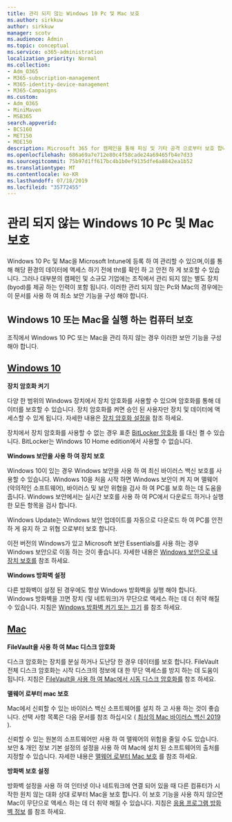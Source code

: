 ```yaml
---
title: 관리 되지 않는 Windows 10 Pc 및 Mac 보호
ms.author: sirkkuw
author: sirkkuw
manager: scotv
ms.audience: Admin
ms.topic: conceptual
ms.service: o365-administration
localization_priority: Normal
ms.collection:
- Adm_O365
- M365-subscription-management
- M365-identity-device-management
- M365-Campaigns
ms.custom:
- Adm_O365
- MiniMaven
- MSB365
search.appverid:
- BCS160
- MET150
- MOE150
description: Microsoft 365 for 캠페인을 통해 피싱 및 기타 공격 으로부터 보호 합니다.
ms.openlocfilehash: 686a69a7e712e80c4f58cade24a69465fb4e7d33
ms.sourcegitcommit: 75b97d1ff617bc4b1b0ef9135dfe6a8842ea1b52
ms.translationtype: MT
ms.contentlocale: ko-KR
ms.lasthandoff: 07/18/2019
ms.locfileid: "35772455"
---
```

# <a name="protect-unmanaged-windows-10-pcs-and-macs"></a>관리 되지 않는 Windows 10 Pc 및 Mac 보호

Windows 10 Pc 및 Mac을 Microsoft Intune에 등록 하 여 관리할 수 있으며,이를 통해 해당 환경의 데이터에 액세스 하기 전에 tht를 확인 하 고 안전 하 게 보호할 수 있습니다. 그러나 대부분의 캠페인 및 소규모 기업에는 조직에서 관리 되지 않는 별도 장치 (byod)를 제공 하는 인력이 포함 됩니다. 이러한 관리 되지 않는 Pc와 Mac의 경우에는이 문서를 사용 하 여 최소 보안 기능을 구성 해야 합니다. 

<!--A Windows 10 PC is considered managed after you have completed the following two steps:

1. You (or the admin) set up device and data protection policies in the [setup  wizard](../business/set-up.md).

2. You have [connected your computer to Azure Active Directory](../business/set-up-windows-devices.md) and use your Microsoft 365 Business username and password to sign in.
3. --> 

## <a name="protect-a-computer-running-windows-10-or-a-mac"></a>Windows 10 또는 Mac을 실행 하는 컴퓨터 보호

<!--If you have a PC that is running Windows 10 that is not connected to Microsoft 365 Business, or a Mac, the Microsoft 365 Business protections do not apply to it, but here are some things you can do to keep your data secure on these devices as well:
-->
조직에서 Windows 10 PC 또는 Mac을 관리 하지 않는 경우 이러한 보안 기능을 구성 해야 합니다.

## <a name="windows-10tabwindows10"></a>[Windows 10](#tab/Windows10)
**장치 암호화 켜기**<p>

다양 한 범위의 Windows 장치에서 장치 암호화를 사용할 수 있으며 암호화를 통해 데이터를 보호할 수 있습니다. 장치 암호화를 켜면 승인 된 사용자만 장치 및 데이터에 액세스할 수 있게 됩니다. 자세한 내용은 [장치 암호화 설정을](https://support.microsoft.com/en-us/help/4028713/windows-10-turn-on-device-encryption) 참조 하세요.

 장치에서 장치 암호화를 사용할 수 없는 경우 표준 [BitLocker 암호화](https://support.microsoft.com/en-us/help/4028713/windows-10-turn-on-device-encryption) 를 대신 켤 수 있습니다. BitLocker는 Windows 10 Home edition에서 사용할 수 없습니다. 



**Windows 보안을 사용 하 여 장치 보호**<p>
Windows 10이 있는 경우 Windows 보안을 사용 하 여 최신 바이러스 백신 보호를 사용할 수 있습니다. Windows 10을 처음 시작 하면 Windows 보안이 켜 지 며 맬웨어 (악의적인 소프트웨어), 바이러스 및 보안 위협을 검사 하 여 PC를 보호 하는 데 도움을 줍니다. Windows 보안에서는 실시간 보호를 사용 하 여 PC에서 다운로드 하거나 실행 한 모든 항목을 검사 합니다.

Windows Update는 Windows 보안 업데이트를 자동으로 다운로드 하 여 PC를 안전 하 게 유지 하 고 위협 으로부터 보호 합니다.

이전 버전의 Windows가 있고 Microsoft 보안 Essentials를 사용 하는 경우 Windows 보안으로 이동 하는 것이 좋습니다. 자세한 내용은 [Windows 보안으로 내 장치 보호를](https://support.microsoft.com/en-us/help/17464/windows-10-help-protect-my-device-with-windows-security) 참조 하세요.

**Windows 방화벽 설정**<p>
다른 방화벽이 설정 된 경우에도 항상 Windows 방화벽을 실행 해야 합니다. Windows 방화벽을 끄면 장치 (및 네트워크)가 무단으로 액세스 하는 데 더 취약 해질 수 있습니다. 지침은 [Windows 방화벽 켜기 또는 끄기](https://support.microsoft.com/en-us/help/4028544/windows-10-turn-windows-defender-firewall-on-or-off) 를 참조 하세요.

## <a name="mactabmac"></a>[Mac](#tab/Mac)
**FileVault을 사용 하 여 Mac 디스크 암호화**<p>
디스크 암호화는 장치를 분실 하거나 도난당 한 경우 데이터를 보호 합니다. FileVault 전체 디스크 암호화는 시작 디스크의 정보에 대 한 무단 액세스를 방지 하는 데 도움이 됩니다. 지침은 [FileVault을 사용 하 여 Mac에서 시동 디스크 암호화를](https://support.apple.com/HT204837) 참조 하세요.

**맬웨어 로부터 mac 보호**<p>
Mac에서 신뢰할 수 있는 바이러스 백신 소프트웨어를 설치 하 고 사용 하는 것이 좋습니다. 선택 사항 목록은 다음 문서를 참조 하십시오 ( [최상의 Mac 바이러스 백신 2019 ](https://www.macworld.co.uk/feature/mac-software/mac-antivirus-3672182/)).

신뢰할 수 있는 원본의 소프트웨어만 사용 하 여 맬웨어의 위험을 줄일 수도 있습니다. 보안 & 개인 정보 기본 설정의 설정을 사용 하 여 Mac에 설치 된 소프트웨어의 출처를 지정할 수 있습니다. 자세한 내용은 [맬웨어 로부터 Mac 보호](https://support.apple.com/kb/PH25087) 를 참조 하세요.

**방화벽 보호 설정**<p>
방화벽 설정을 사용 하 여 인터넷 이나 네트워크에 연결 되어 있을 때 다른 컴퓨터가 시작한 원치 않는 대화 상대 로부터 Mac을 보호 합니다. 이 보호 기능을 사용 하지 않으면 Mac이 무단으로 액세스 하는 데 더 취약 해질 수 있습니다. 지침은 [응용 프로그램 방화벽 정보](https://support.apple.com/HT201642) 를 참조 하세요.
